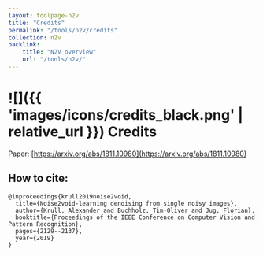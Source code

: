 ```yaml
---
layout: toolpage-n2v
title: "Credits"
permalink: "/tools/n2v/credits"
collection: n2v
backlink:
    title: "N2V overview"
    url: "/tools/n2v/"
---
```


# ![]({{ 'images/icons/credits_black.png' | relative_url }}) Credits

Paper: [https://arxiv.org/abs/1811.10980](https://arxiv.org/abs/1811.10980)

## How to cite:

```
@inproceedings{krull2019noise2void,
  title={Noise2void-learning denoising from single noisy images},
  author={Krull, Alexander and Buchholz, Tim-Oliver and Jug, Florian},
  booktitle={Proceedings of the IEEE Conference on Computer Vision and Pattern Recognition},
  pages={2129--2137},
  year={2019}
} 
 ```